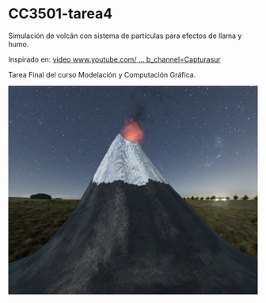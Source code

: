 # CC3501-tarea4

Simulación de volcán con sistema de partículas para efectos de llama y humo. 

Inspirado en: [video www.youtube.com/ ... b_channel=Capturasur](https://www.youtube.com/watch?v=n7lZjJ3u4AY)

Tarea Final del curso Modelación y Computación Gráfica.

![Volcán](image.png)

